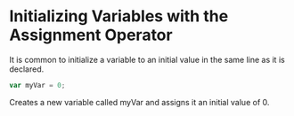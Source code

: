 # Initializing Variables with the Assignment Operator
It is common to initialize a variable to an initial value in the same line as it is declared.
```javascript
var myVar = 0;
```
Creates a new variable called myVar and assigns it an initial value of 0.
